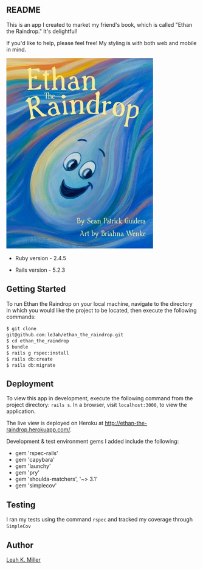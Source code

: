 ## README

This is an app I created to market my friend's book, which is called "Ethan the Raindrop."  It's delightful!

If you'd like to help, please feel free!  My styling is with both web and mobile in mind.

![Ethan the Raindrop](Ethan.jpg)

* Ruby version - 2.4.5

* Rails version - 5.2.3

## Getting Started

To run Ethan the Raindrop on your local machine, navigate to the directory in which you would like the project to be located, then execute the following commands:

```
$ git clone
git@github.com:le3ah/ethan_the_raindrop.git
$ cd ethan_the_raindrop
$ bundle
$ rails g rspec:install
$ rails db:create
$ rails db:migrate
```

## Deployment

To view this app in development, execute the following command from the project directory: `rails s`. In a browser, visit `localhost:3000`, to view the application.

The live view is deployed on Heroku at http://ethan-the-raindrop.herokuapp.com/.

Development & test environment gems I added include the following:
* gem 'rspec-rails'
* gem 'capybara'
* gem 'launchy'
* gem 'pry'
* gem 'shoulda-matchers', '~> 3.1'
* gem 'simplecov'

## Testing

I ran my tests using the command `rspec` and tracked my coverage through `SimpleCov`

## Author
[Leah K. Miller](https://github.com/le3ah)

